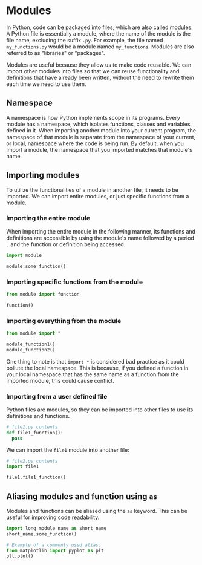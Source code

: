 # Modules

In Python, code can be packaged into files, which are also called modules. A Python file is essentially a module, where the name of the module is the file name, excluding the suffix `.py`. For example, the file named `my_functions.py` would be a module named `my_functions`. Modules are also referred to as "libraries" or "packages". 

Modules are useful because they allow us to make code reusable. We can import other modules into files so that we can reuse functionality and definitions that have already been written, without the need to rewrite them each time we need to use them.

## Namespace
A namespace is how Python implements scope in its programs. Every module has a namespace, which isolates functions, classes and variables defined in it. When importing another module into your current program, the namespace of that module is separate from the namespace of your current, or local, namespace where the code is being run. By default, when you import a module, the namespace that you imported matches that module's name. 

## Importing modules
To utilize the functionalities of a module in another file, it needs to be imported. We can import entire modules, or just specific functions from a module.

### Importing the entire module
When importing the entire module in the following manner, its functions and definitions are accessible by using the module's name followed by a period `.` and the function or definition being accessed.
```py
import module

module.some_function()
```

### Importing specific functions from the module
```py
from module import function

function()
```

### Importing everything from the module
```py
from module import *

module_function1()
module_function2()
```

One thing to note is that `import *` is considered bad practice as it could pollute the local namespace. This is because, if you defined a function in your local namespace that has the same name as a function from the imported module, this could cause conflict. 

### Importing from a user defined file
Python files are modules, so they can be imported into other files to use its definitions and functions.
```py
# file1.py contents
def file1_function():
  pass
```
We can import the `file1` module into another file:
```py
# file2.py contents
import file1

file1.file1_function()
```

## Aliasing modules and function using `as`
Modules and functions can be aliased using the `as` keyword. This can be useful for improving code readability.
```py
import long_module_name as short_name
short_name.some_function()

# Example of a commonly used alias:
from matplotlib import pyplot as plt
plt.plot()
```
